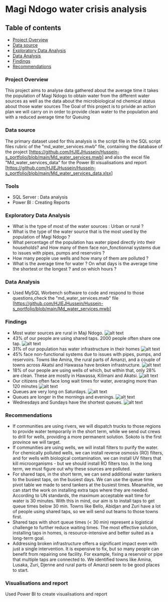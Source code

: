 # Magi Ndogo water crisis analysis

## Table of contents

- [Project Overview](#project-overview)
- [Data source](#data-source)
- [Exploratory Data Analysis](#exploratory-data-analysis)
- [Data Analysis](#data-analysis)
- [Findings](#findings)
- [Recommendations](#recommendations)

### Project Overview

This project aims to analyse data gathered about the average time it takes the population of Magi Ndogo to obtain water from the different 
water sources as well as the data about the microbiological nd chemical status about those water sources
The Goal of this project is to privide an action plan we will carry on in order to provide clean water to the population and with a reduced 
average time for Queuing 

### Data source 

The primary dataset used for this analysis is the script file in the SQL script files rubric of the "md_water_services.mwb" file, containing the database of the project [https://github.com/HJIEJHussein/Hussein-s_portfolio/blob/main/Md_water_services.mwb] and also the excel file "Md_water_services_data" for the Power BI visualisations and report [https://github.com/HJIEJHussein/Hussein-s_portfolio/blob/main/Md_water_services_data.xlsx]

### Tools

- SQL Server : Data analysis
- Power BI : Creating Reports

### Exploratory Data Analysis

- What is the type of most of the water sources : Urban or rural ?
- What is the type of the water source that is the most used by the population of Magi Ndogo ?
- What percentage of the population has water piped directly into their households? and How many of them face non_fonctionnal systems due to issues with pipes, pumps and reservoirs ?
- How many people use wells and how many of them are polluted ?
- What is the average time for water ? On what days is the average time the shortest or the longest ? and on which hours ?

### Data Analysis

- Used MySQL Worbench software to code and respond to those questions,check the "md_water_services.mwb" file [https://github.com/HJIEJHussein/Hussein-s_portfolio/blob/main/Md_water_services.mwb]


### Findings

-  Most water sources are rural in Maji Ndogo.	![alt text](image.jpg)
-  43% of our people are using shared taps. 2000 people often share one tap.	![alt text](image.jpg)
-  31% of our population has water infrastructure in their homes 	![alt text](image.jpg)
-  45% face non-functional systems due to issues with pipes, pumps, and reservoirs. Towns like Amina, the rural parts of Amanzi, and a couple
   of towns across Akatsi and Hawassa have broken infrastructure. 	![alt text](image.jpg)
-  18% of our people are using wells of which, but within that, only 28% are clean. These are mostly in Hawassa, Kilimani and Akatsi. 	![alt text](image.jpg)
-  Our citizens often face long wait times for water, averaging more than 120 minutes 	![alt text](image.jpg)
-  Queues are very long on Saturdays. 	![alt text](image.jpg)
-  Queues are longer in the mornings and evenings. 	![alt text](image.jpg)
-  Wednesdays and Sundays have the shortest queues. 	![alt text](image.jpg)

### Recommendations 

- If communities are using rivers, we will dispatch trucks to those regions to provide water temporarily in the short term, while we send out
crews to drill for wells, providing a more permanent solution. Sokoto is the first province we will target.
- If communities are using wells, we will install filters to purify the water. For chemically polluted wells, we can install reverse osmosis (RO)
filters, and for wells with biological contamination, we can install UV filters that kill microorganisms - but we should install RO filters too. In
the long term, we must figure out why these sources are polluted.
-  For shared taps, in the short term, we can send additional water tankers to the busiest taps, on the busiest days. We can use the queue time
pivot table we made to send tankers at the busiest times. Meanwhile, we can start the work on installing extra taps where they are needed.
According to UN standards, the maximum acceptable wait time for water is 30 minutes. With this in mind, our aim is to install taps to get
queue times below 30 min. Towns like Bello, Abidjan and Zuri have a lot of people using shared taps, so we will send out teams to those
towns first.
-  Shared taps with short queue times (< 30 min) represent a logistical challenge to further reduce waiting times. The most effective solution,
installing taps in homes, is resource-intensive and better suited as a long-term goal.
-  Addressing broken infrastructure offers a significant impact even with just a single intervention. It is expensive to fix, but so many people can
benefit from repairing one facility. For example, fixing a reservoir or pipe that multiple taps are connected to. We identified towns like Amina,
Lusaka, Zuri, Djenne and rural parts of Amanzi seem to be good places to start.

### Visualisations and report 

Used Power BI to create visualisations and report

